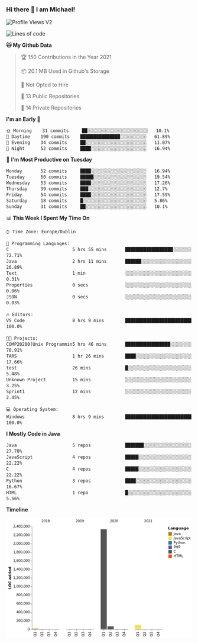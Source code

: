 ### Hi there 👋 I am Michael!

![Profile Views V2](https://komarev.com/ghpvc/?username=AppDevMichael)

<!--START_SECTION:waka-->
![Lines of code](https://img.shields.io/badge/From%20Hello%20World%20I%27ve%20Written-2.5%20million%20lines%20of%20code-blue)

**🐱 My Github Data** 

> 🏆 150 Contributions in the Year 2021
 > 
> 📦 20.1 MB Used in Github's Storage 
 > 
> 🚫 Not Opted to Hire
 > 
> 📜 13 Public Repositories 
 > 
> 🔑 14 Private Repositories  
 > 
**I'm an Early 🐤** 

```text
🌞 Morning    31 commits     ██░░░░░░░░░░░░░░░░░░░░░░░   10.1% 
🌆 Daytime    190 commits    ███████████████░░░░░░░░░░   61.89% 
🌃 Evening    34 commits     ██░░░░░░░░░░░░░░░░░░░░░░░   11.07% 
🌙 Night      52 commits     ████░░░░░░░░░░░░░░░░░░░░░   16.94%

```
📅 **I'm Most Productive on Tuesday** 

```text
Monday       52 commits     ████░░░░░░░░░░░░░░░░░░░░░   16.94% 
Tuesday      60 commits     █████░░░░░░░░░░░░░░░░░░░░   19.54% 
Wednesday    53 commits     ████░░░░░░░░░░░░░░░░░░░░░   17.26% 
Thursday     39 commits     ███░░░░░░░░░░░░░░░░░░░░░░   12.7% 
Friday       54 commits     ████░░░░░░░░░░░░░░░░░░░░░   17.59% 
Saturday     18 commits     █░░░░░░░░░░░░░░░░░░░░░░░░   5.86% 
Sunday       31 commits     ██░░░░░░░░░░░░░░░░░░░░░░░   10.1%

```


📊 **This Week I Spent My Time On** 

```text
⌚︎ Time Zone: Europe/Dublin

💬 Programming Languages: 
C                        5 hrs 55 mins       ██████████████████░░░░░░░   72.71% 
Java                     2 hrs 11 mins       ██████░░░░░░░░░░░░░░░░░░░   26.89% 
Text                     1 min               ░░░░░░░░░░░░░░░░░░░░░░░░░   0.31% 
Properties               0 secs              ░░░░░░░░░░░░░░░░░░░░░░░░░   0.06% 
JSON                     0 secs              ░░░░░░░░░░░░░░░░░░░░░░░░░   0.03%

🔥 Editors: 
VS Code                  8 hrs 9 mins        █████████████████████████   100.0%

🐱‍💻 Projects: 
COMP20200(Unix Programmin5 hrs 46 mins       █████████████████░░░░░░░░   70.91% 
TARS                     1 hr 26 mins        ████░░░░░░░░░░░░░░░░░░░░░   17.66% 
test                     26 mins             █░░░░░░░░░░░░░░░░░░░░░░░░   5.48% 
Unknown Project          15 mins             ░░░░░░░░░░░░░░░░░░░░░░░░░   3.25% 
Sprint1                  12 mins             ░░░░░░░░░░░░░░░░░░░░░░░░░   2.45%

💻 Operating System: 
Windows                  8 hrs 9 mins        █████████████████████████   100.0%

```

**I Mostly Code in Java** 

```text
Java                     5 repos             ███████░░░░░░░░░░░░░░░░░░   27.78% 
JavaScript               4 repos             █████░░░░░░░░░░░░░░░░░░░░   22.22% 
C                        4 repos             █████░░░░░░░░░░░░░░░░░░░░   22.22% 
Python                   3 repos             ████░░░░░░░░░░░░░░░░░░░░░   16.67% 
HTML                     1 repo              █░░░░░░░░░░░░░░░░░░░░░░░░   5.56%

```


**Timeline**

![Chart not found](https://raw.githubusercontent.com/AppDevMichael/AppDevMichael/master/charts/bar_graph.png) 


<!--END_SECTION:waka-->

